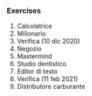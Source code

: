 ### Exercises

1. Calcolatrice
2. Milionario
3. Verifica (10 dic 2020)
4. Negozio
5. Mastermind
6. Studio dentistico
7. Editor di testo
8. Verifica (11 feb 2021)
9. Distributore carburante

